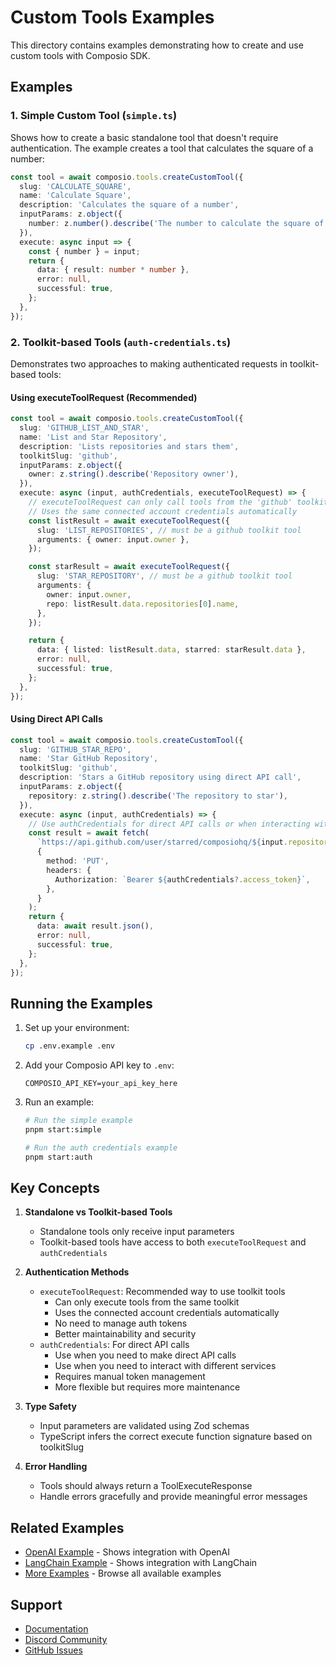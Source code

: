 # Custom Tools Examples

This directory contains examples demonstrating how to create and use custom tools with Composio SDK.

## Examples

### 1. Simple Custom Tool (`simple.ts`)

Shows how to create a basic standalone tool that doesn't require authentication. The example creates a tool that calculates the square of a number:

```typescript
const tool = await composio.tools.createCustomTool({
  slug: 'CALCULATE_SQUARE',
  name: 'Calculate Square',
  description: 'Calculates the square of a number',
  inputParams: z.object({
    number: z.number().describe('The number to calculate the square of'),
  }),
  execute: async input => {
    const { number } = input;
    return {
      data: { result: number * number },
      error: null,
      successful: true,
    };
  },
});
```

### 2. Toolkit-based Tools (`auth-credentials.ts`)

Demonstrates two approaches to making authenticated requests in toolkit-based tools:

#### Using executeToolRequest (Recommended)

```typescript
const tool = await composio.tools.createCustomTool({
  slug: 'GITHUB_LIST_AND_STAR',
  name: 'List and Star Repository',
  description: 'Lists repositories and stars them',
  toolkitSlug: 'github',
  inputParams: z.object({
    owner: z.string().describe('Repository owner'),
  }),
  execute: async (input, authCredentials, executeToolRequest) => {
    // executeToolRequest can only call tools from the 'github' toolkit
    // Uses the same connected account credentials automatically
    const listResult = await executeToolRequest({
      slug: 'LIST_REPOSITORIES', // must be a github toolkit tool
      arguments: { owner: input.owner },
    });

    const starResult = await executeToolRequest({
      slug: 'STAR_REPOSITORY', // must be a github toolkit tool
      arguments: {
        owner: input.owner,
        repo: listResult.data.repositories[0].name,
      },
    });

    return {
      data: { listed: listResult.data, starred: starResult.data },
      error: null,
      successful: true,
    };
  },
});
```

#### Using Direct API Calls

```typescript
const tool = await composio.tools.createCustomTool({
  slug: 'GITHUB_STAR_REPO',
  name: 'Star GitHub Repository',
  toolkitSlug: 'github',
  description: 'Stars a GitHub repository using direct API call',
  inputParams: z.object({
    repository: z.string().describe('The repository to star'),
  }),
  execute: async (input, authCredentials) => {
    // Use authCredentials for direct API calls or when interacting with different services
    const result = await fetch(
      `https://api.github.com/user/starred/composiohq/${input.repository}`,
      {
        method: 'PUT',
        headers: {
          Authorization: `Bearer ${authCredentials?.access_token}`,
        },
      }
    );
    return {
      data: await result.json(),
      error: null,
      successful: true,
    };
  },
});
```

## Running the Examples

1. Set up your environment:

   ```bash
   cp .env.example .env
   ```

2. Add your Composio API key to `.env`:

   ```
   COMPOSIO_API_KEY=your_api_key_here
   ```

3. Run an example:

   ```bash
   # Run the simple example
   pnpm start:simple

   # Run the auth credentials example
   pnpm start:auth
   ```

## Key Concepts

1. **Standalone vs Toolkit-based Tools**

   - Standalone tools only receive input parameters
   - Toolkit-based tools have access to both `executeToolRequest` and `authCredentials`

2. **Authentication Methods**

   - `executeToolRequest`: Recommended way to use toolkit tools
     - Can only execute tools from the same toolkit
     - Uses the connected account credentials automatically
     - No need to manage auth tokens
     - Better maintainability and security
   - `authCredentials`: For direct API calls
     - Use when you need to make direct API calls
     - Use when you need to interact with different services
     - Requires manual token management
     - More flexible but requires more maintenance

3. **Type Safety**

   - Input parameters are validated using Zod schemas
   - TypeScript infers the correct execute function signature based on toolkitSlug

4. **Error Handling**

   - Tools should always return a ToolExecuteResponse
   - Handle errors gracefully and provide meaningful error messages

## Related Examples

- [OpenAI Example](../openai) - Shows integration with OpenAI
- [LangChain Example](../langchain) - Shows integration with LangChain
- [More Examples](../) - Browse all available examples

## Support

- [Documentation](https://docs.composio.dev)
- [Discord Community](https://discord.gg/composio)
- [GitHub Issues](https://github.com/composio/composio/issues)
